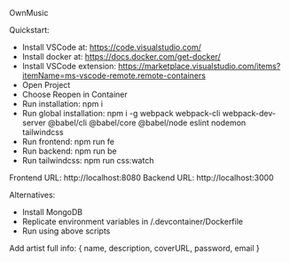 OwnMusic
[![<OwnMusic>](https://circleci.com/gh/lamnguyencse17/OwnMusic.svg?style=svg)](https://app.circleci.com/pipelines/github/lamnguyencse17/OwnMusic)

Quickstart:

- Install VSCode at: https://code.visualstudio.com/
- Install docker at: https://docs.docker.com/get-docker/
- Install VSCode extension: https://marketplace.visualstudio.com/items?itemName=ms-vscode-remote.remote-containers
- Open Project
- Choose Reopen in Container
- Run installation: npm i
- Run global installation: npm i -g webpack webpack-cli webpack-dev-server @babel/cli @babel/core @babel/node eslint nodemon tailwindcss
- Run frontend: npm run fe
- Run backend: npm run be
- Run tailwindcss: npm run css:watch

Frontend URL: http://localhost:8080
Backend URL: http://localhost:3000

Alternatives:

- Install MongoDB
- Replicate environment variables in /.devcontainer/Dockerfile
- Run using above scripts

Add artist full info:
{
name,
description,
coverURL,
password,
email
}
